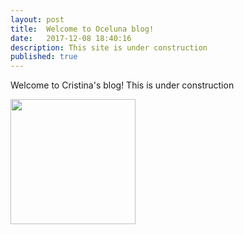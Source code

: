 ```yaml
---
layout: post
title:  Welcome to Oceluna blog!
date:   2017-12-08 18:40:16
description: This site is under construction
published: true
---
```


Welcome to Cristina's blog! This is under construction

<img src="https://upload.wikimedia.org/wikipedia/commons/e/e8/Wikidata_logo_under_construction_sign_diamond.svg" width="200">